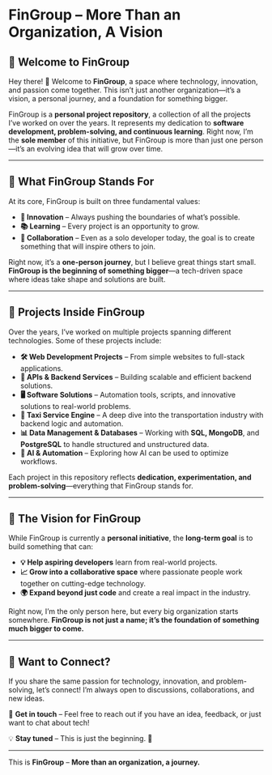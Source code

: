# **FinGroup – More Than an Organization, A Vision**  

## **🚀 Welcome to FinGroup**  

Hey there! 👋 Welcome to **FinGroup**, a space where technology, innovation, and passion come together. This isn’t just another organization—it’s a vision, a personal journey, and a foundation for something bigger.  

FinGroup is a **personal project repository**, a collection of all the projects I’ve worked on over the years. It represents my dedication to **software development, problem-solving, and continuous learning**. Right now, I’m the **sole member** of this initiative, but FinGroup is more than just one person—it’s an evolving idea that will grow over time.  

---

## **🌟 What FinGroup Stands For**  

At its core, FinGroup is built on three fundamental values:  

- **🚀 Innovation** – Always pushing the boundaries of what’s possible.  
- **📚 Learning** – Every project is an opportunity to grow.  
- **🤝 Collaboration** – Even as a solo developer today, the goal is to create something that will inspire others to join.  

Right now, it’s a **one-person journey**, but I believe great things start small. **FinGroup is the beginning of something bigger**—a tech-driven space where ideas take shape and solutions are built.  

---

## **📌 Projects Inside FinGroup**  

Over the years, I’ve worked on multiple projects spanning different technologies. Some of these projects include:  

- **🛠️ Web Development Projects** – From simple websites to full-stack applications.  
- **📡 APIs & Backend Services** – Building scalable and efficient backend solutions.  
- **🖥️ Software Solutions** – Automation tools, scripts, and innovative solutions to real-world problems.  
- **🚖 Taxi Service Engine** – A deep dive into the transportation industry with backend logic and automation.  
- **📊 Data Management & Databases** – Working with **SQL, MongoDB**, and **PostgreSQL** to handle structured and unstructured data.  
- **🤖 AI & Automation** – Exploring how AI can be used to optimize workflows.  

Each project in this repository reflects **dedication, experimentation, and problem-solving**—everything that FinGroup stands for.  

---

## **🔗 The Vision for FinGroup**  

While FinGroup is currently a **personal initiative**, the **long-term goal** is to build something that can:  
- **💡 Help aspiring developers** learn from real-world projects.  
- **📈 Grow into a collaborative space** where passionate people work together on cutting-edge technology.  
- **🌍 Expand beyond just code** and create a real impact in the industry.  

Right now, I’m the only person here, but every big organization starts somewhere. **FinGroup is not just a name; it’s the foundation of something much bigger to come.**  

---

## **🤝 Want to Connect?**  

If you share the same passion for technology, innovation, and problem-solving, let’s connect! I’m always open to discussions, collaborations, and new ideas.  

📩 **Get in touch** – Feel free to reach out if you have an idea, feedback, or just want to chat about tech!  

💡 **Stay tuned** – This is just the beginning. 🚀  

---  

This is **FinGroup** – **More than an organization, a journey.**
